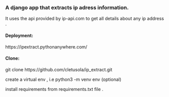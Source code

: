 <h3> A django app that extracts ip adress information.</h3>

<p>It uses the api provided by ip-api.com to get all details about any ip address .</p> 

<h4>Deployment:</h4>
<p>https://ipextract.pythonanywhere.com/</p>



<h4>Clone:</h4>
<p>git clone https://github.com/cletusola/ip_extract.git</p>
<p>create a virtual env , i.e python3 -m venv env (optional)</p>
<p>install requirements from requirements.txt file .</p>

